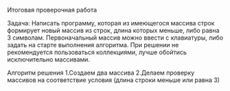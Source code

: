 Итоговая проверочная работа

Задача: Написать программу, которая из имеющегося массива строк формирует новый массив 
из строк, длина которых меньше, либо равна 3 символам. Первоначальный массив можно ввести с клавиатуры, 
либо задать на старте выполнения алгоритма. При решении не рекомендуется пользоваться коллекциями, 
лучше обойтись исключительно массивами.

Алгоритм решения
1.Создаем два массива
2.Делаем проверку массивов на соответствие условия (длина строки меньше или равна 3)
